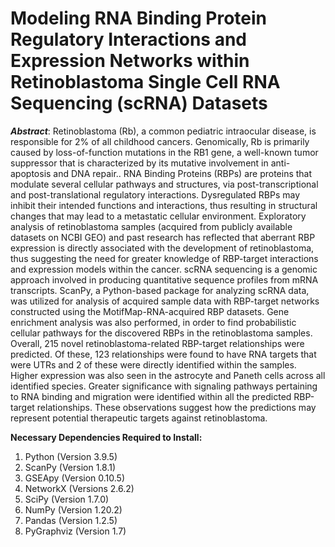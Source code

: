 # Modeling RNA Binding Protein Regulatory Interactions and Expression Networks within Retinoblastoma Single Cell RNA Sequencing (scRNA) Datasets

**_Abstract_**: Retinoblastoma (Rb), a common pediatric intraocular disease, is responsible for 2% of all childhood cancers. Genomically, Rb is primarily caused by loss-of-function mutations in the RB1 gene, a well-known tumor suppressor that is characterized by its mutative involvement in anti-apoptosis and DNA repair.. RNA Binding Proteins (RBPs) are proteins that modulate several cellular pathways and structures, via post-transcriptional and post-translational regulatory interactions. Dysregulated RBPs may inhibit their intended functions and interactions, thus resulting in structural changes that may lead to a metastatic cellular environment. Exploratory analysis of retinoblastoma samples (acquired from publicly available datasets on NCBI GEO) and past research has reflected that aberrant RBP expression is directly associated with the development of retinoblastoma, thus suggesting the need for greater knowledge of RBP-target interactions and expression models within the cancer. scRNA sequencing is a genomic approach involved in producing quantitative sequence profiles from mRNA transcripts. ScanPy, a Python-based package for analyzing scRNA data, was utilized for analysis of acquired sample data with RBP-target networks constructed using the MotifMap-RNA-acquired RBP datasets. Gene enrichment analysis was also performed, in order to find probabilistic cellular pathways for the discovered RBPs in the retinoblastoma samples. Overall, 215 novel retinoblastoma-related RBP-target relationships were predicted. Of these, 123 relationships were found to have RNA targets that were UTRs and 2 of these were directly identified within the samples. Higher expression was also seen in the astrocyte and Paneth cells across all identified species. Greater significance with signaling pathways pertaining to RNA binding and migration were identified within all the predicted RBP-target relationships. These observations suggest how the predictions may represent potential therapeutic targets against retinoblastoma.

**Necessary Dependencies Required to Install:**
1. Python (Version 3.9.5)
2. ScanPy (Version 1.8.1)
3. GSEApy (Version 0.10.5)
4. NetworkX (Versions 2.6.2)
5. SciPy (Version 1.7.0)
6. NumPy (Version 1.20.2)
7. Pandas (Version 1.2.5)
8. PyGraphviz (Version 1.7)
